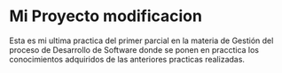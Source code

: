 # Mi Proyecto modificacion
Esta es mi ultima practica del primer parcial  en la materia de Gestión del proceso de Desarrollo de Software
donde se ponen en pracctica los conocimientos adquiridos de las anteriores practicas realizadas.
